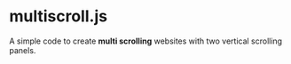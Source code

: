 <h1>multiscroll.js</h1>
<p>A simple code to create <b>multi scrolling</b> websites with two vertical scrolling panels.</p>

